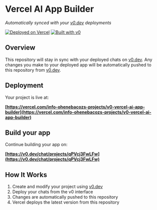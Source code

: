 # Vercel AI App Builder

*Automatically synced with your [v0.dev](https://v0.dev) deployments*

[![Deployed on Vercel](https://img.shields.io/badge/Deployed%20on-Vercel-black?style=for-the-badge&logo=vercel)](https://vercel.com/info-ohenebacozs-projects/v0-vercel-ai-app-builder)
[![Built with v0](https://img.shields.io/badge/Built%20with-v0.dev-black?style=for-the-badge)](https://v0.dev/chat/projects/qPVcj3FwLFw)

## Overview

This repository will stay in sync with your deployed chats on [v0.dev](https://v0.dev).
Any changes you make to your deployed app will be automatically pushed to this repository from [v0.dev](https://v0.dev).

## Deployment

Your project is live at:

**[https://vercel.com/info-ohenebacozs-projects/v0-vercel-ai-app-builder](https://vercel.com/info-ohenebacozs-projects/v0-vercel-ai-app-builder)**

## Build your app

Continue building your app on:

**[https://v0.dev/chat/projects/qPVcj3FwLFw](https://v0.dev/chat/projects/qPVcj3FwLFw)**

## How It Works

1. Create and modify your project using [v0.dev](https://v0.dev)
2. Deploy your chats from the v0 interface
3. Changes are automatically pushed to this repository
4. Vercel deploys the latest version from this repository
